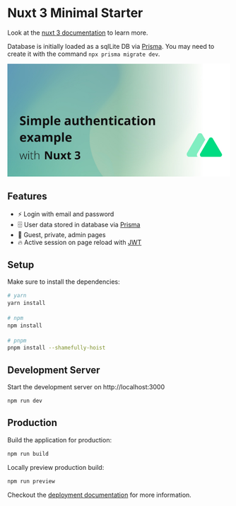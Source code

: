 # Nuxt 3 Minimal Starter

Look at the [nuxt 3 documentation](https://v3.nuxtjs.org) to learn more.

Database is initially loaded as a sqlLite DB via [Prisma](https://www.prisma.io/). You may need to create it with the command `npx prisma migrate dev`.

![Cover](./cover.jpg)

## Features

- ⚡️ Login with email and password
- 🗄️ User data stored in database via [Prisma](https://www.prisma.io/)
- 📝 Guest, private, admin pages
- 🔥 Active session on page reload with [JWT](https://jwt.io/)

## Setup

Make sure to install the dependencies:

```bash
# yarn
yarn install

# npm
npm install

# pnpm
pnpm install --shamefully-hoist
```

## Development Server

Start the development server on http://localhost:3000

```bash
npm run dev
```

## Production

Build the application for production:

```bash
npm run build
```

Locally preview production build:

```bash
npm run preview
```

Checkout the [deployment documentation](https://v3.nuxtjs.org/docs/deployment) for more information.
